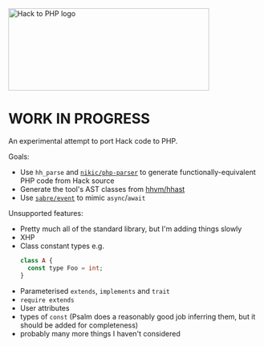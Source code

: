 <img src="https://psalm.github.io/hack-to-php/logo.svg" alt="Hack to PHP logo" width="400px" height="164px" />

# WORK IN PROGRESS

An experimental attempt to port Hack code to PHP.

Goals:

 - Use `hh_parse` and [`nikic/php-parser`](https://github.com/nikic/php-parser) to generate functionally-equivalent PHP code from Hack source
 - Generate the tool's AST classes from [hhvm/hhast](https://github.com/hhvm/hhast)
 - Use [`sabre/event`](https://github.com/sabre/event) to mimic `async`/`await`

Unsupported features:
- Pretty much all of the standard library, but I'm adding things slowly
- XHP
- Class constant types e.g.
  ```php
  class A {
    const type Foo = int;
  }
  ```
- Parameterised `extends`, `implements` and `trait`
- `require extends`
- User attributes
- types of `const` (Psalm does a reasonably good job inferring them, but it should be added for completeness)
- probably many more things I haven't considered
